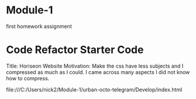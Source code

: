 # Module-1
first homework assignment
# Code Refactor Starter Code
Title: Horiseon Website
Motivation: Make the css have less subjects and I compressed as much as I could.
I came across many aspects I did not know how to compress. 

file:///C:/Users/nick2/Module-1/urban-octo-telegram/Develop/index.html

